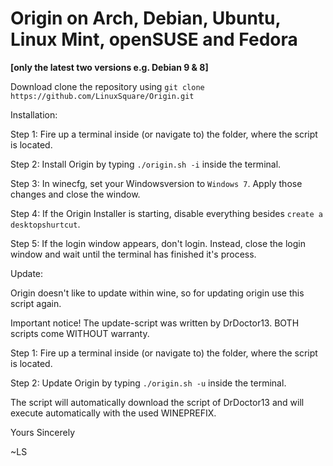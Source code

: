 # Origin on Arch, Debian, Ubuntu, Linux Mint, openSUSE and Fedora 
**[only the latest two versions e.g. Debian 9 & 8]**

Download clone the repository using ``` git clone https://github.com/LinuxSquare/Origin.git ```


Installation:

Step 1: Fire up a terminal inside (or navigate to) the folder, where the script is located.

Step 2: Install Origin by typing ``` ./origin.sh -i ``` inside the terminal.

Step 3: In winecfg, set your Windowsversion to ```Windows 7```. Apply those changes and close the window.

Step 4: If the Origin Installer is starting, disable everything besides ```create a desktopshurtcut```.

Step 5: If the login window appears, don't login. Instead, close the login window and wait until the terminal has finished it's process.

Update:

Origin doesn't like to update within wine, so for updating origin use this script again.

Important notice! The update-script was written by DrDoctor13. BOTH scripts come WITHOUT warranty.

Step 1: Fire up a terminal inside (or navigate to) the folder, where the script is located.

Step 2: Update Origin by typing ``` ./origin.sh -u ``` inside the terminal.

The script will automatically download the script of DrDoctor13 and will execute automatically with the used WINEPREFIX.

Yours Sincerely

~LS
